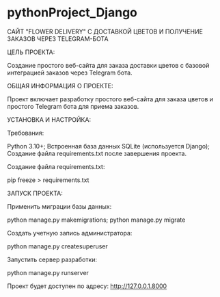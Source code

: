 # pythonProject_Django

САЙТ "FLOWER DELIVERY" С ДОСТАВКОЙ ЦВЕТОВ И ПОЛУЧЕНИЕ ЗАКАЗОВ ЧЕРЕЗ TELEGRAM-БОТА 

ЦЕЛЬ ПРОЕКТА:

Создание простого веб-сайта для заказа доставки цветов с базовой интеграцией заказов через Telegram бота.

ОБЩАЯ ИНФОРМАЦИЯ О ПРОЕКТЕ:

Проект включает разработку простого веб-сайта для заказа цветов и простого Telegram бота для приема заказов.

УСТАНОВКА И НАСТРОЙКА:

Требования:

Python 3.10+;
Встроенная база данных SQLite (используется Django);
Создание файла requirements.txt после завершения проекта.

Создание файла requirements.txt:

pip freeze > requirements.txt

ЗАПУСК ПРОЕКТА:

Применить миграции базы данных:

python manage.py makemigrations;
python manage.py migrate

Создать учетную запись администратора:

python manage.py createsuperuser

Запустить сервер разработки:

python manage.py runserver

Проект будет доступен по адресу: http://127.0.0.1.8000